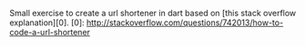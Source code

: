 Small exercise to create a url shortener in dart based on [this stack overflow explanation][0].
  [0]: http://stackoverflow.com/questions/742013/how-to-code-a-url-shortener 
